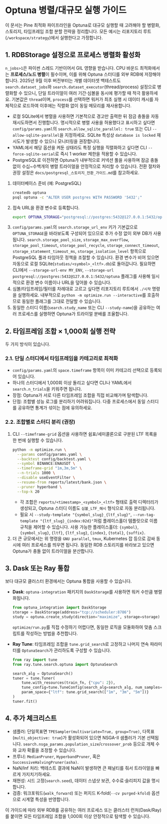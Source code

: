 # Optuna 병렬/대규모 실행 가이드

이 문서는 Pine 최적화 파이프라인을 Optuna로 대규모 실행할 때 고려해야 할 병렬화, 스토리지, 타임프레임 조합 분할 전략을 정리합니다. 모든 예시는 리포지토리 루트(`/workspace/strategy`)에서 실행한다고 가정합니다.

## 1. RDBStorage 설정으로 프로세스 병렬화 활성화

`n_jobs>1`은 파이썬 스레드 기반이어서 GIL 영향을 받습니다. CPU 바운드 최적화에서는 **프로세스/노드 병렬**이 필수이며, 이를 위해 Optuna 스터디를 외부 RDB에 저장해야 합니다. 2025년 9월 이후 버전부터는 개별 데이터셋 백테스트도 `search.dataset_jobs`와 `search.dataset_executor`(thread/process) 설정으로 병렬화할 수 있으니, 단일 트라이얼이 여러 기간·심볼을 동시에 평가할 때 적극 활용하세요. 기본값은 `thread`이며, `process`를 선택하면 워커가 최초 실행 시 데이터 캐시를 자체적으로 로드하여 이후에는 직렬화 없이 동일 메모리를 재사용합니다.

- 로컬 SQLite에서 병렬을 사용하면 기본적으로 경고만 출력한 뒤 잠금 충돌을 자동 재시도하면서 진행합니다. 명시적으로 병렬 사용을 허용했다고 표시하고 싶다면 `config/params.yaml`의 `search.allow_sqlite_parallel: true` 또는 CLI `--allow-sqlite-parallel`을 지정하세요. SQLite 특성상 `database is locked` 재시도가 발생할 수 있으니 모니터링을 권장합니다.
- YAML에서 해당 옵션을 켜둔 상태라도 특정 실행을 직렬화하고 싶다면 CLI `--force-sqlite-serial`로 즉시 1 worker 제한을 적용할 수 있습니다.
- PostgreSQL로 이전하면 Optuna가 내부적으로 커넥션 풀을 사용하며 잠금 충돌 없이 수십~수백개의 병렬 트라이얼을 안정적으로 처리할 수 있습니다. 전환 절차와 권장 설정은 `docs/postgresql_스토리지_전환_가이드.md`를 참고하세요.

1. 데이터베이스 준비 (예: PostgreSQL)
   ```bash
   createdb optuna
   psql optuna -c "ALTER USER postgres WITH PASSWORD '5432';"
   ```
2. 접속 URL을 환경 변수로 등록합니다.
   ```bash
   export OPTUNA_STORAGE="postgresql://postgres:5432@127.0.0.1:5432/optuna"
   ```
3. `config/params.yaml`의 `search.storage_url_env` 키가 기본값으로 `OPTUNA_STORAGE`을 바라보도록 구성되어 있으므로 추가 수정 없이 외부 DB가 사용됩니다. `search.storage_pool_size`, `storage_max_overflow`, `storage_pool_timeout`, `storage_pool_recycle`, `storage_connect_timeout`, `storage_statement_timeout_ms`, `storage_isolation_level` 항목으로 PostgreSQL 풀과 타임아웃 정책을 조절할 수 있습니다. 환경 변수가 비어 있으면 자동으로 로컬 SQLite(`studies/<symbol>_<ltf>.db`)로 돌아갑니다. 필요하면 CLI에서 `--storage-url-env MY_ENV`, `--storage-url postgresql://postgres:5432@127.0.0.1:5432/optuna` 플래그를 사용해 일시적으로 환경 변수 이름이나 URL을 덮어쓸 수 있습니다.
4. 심볼/타임프레임/필터를 차례대로 고르고 싶다면 리포지토리 루트에서 `./시작` 명령을 실행하세요. 내부적으로 `python -m optimize.run --interactive`를 호출하므로 동일한 플래그를 그대로 전달할 수 있습니다.
5. 동일한 스터디 이름(`search.study_name` 또는 CLI `--study-name`)을 공유하는 여러 프로세스를 실행하면 Optuna가 트라이얼 분배를 조율합니다.

## 2. 타임프레임 조합 × 1,000회 실행 전략

두 가지 방식이 있습니다.

### 2.1. 단일 스터디에서 타임프레임을 카테고리로 최적화

- `config/params.yaml`의 `space.timeframe` 항목이 이미 카테고리 선택으로 등록되어 있습니다.
- 하나의 스터디에서 1,000회 이상 돌리고 싶다면 CLI나 YAML에서 `search.n_trials`을 키워주면 됩니다.
- 장점: Optuna가 서로 다른 타임프레임 조합을 직접 비교해가며 탐색합니다.
- 단점: 조합별 성능 로그를 분리하기 어려워집니다. 다중 프로세스에서 동일 스터디를 공유하면 통계가 섞이는 점에 유의하세요.

### 2.2. 조합별로 스터디 분리 (권장)

1. CLI `--timeframe-grid` 옵션을 사용하면 쉼표/세미콜론으로 구분된 LTF 목록을 한 번에 실행할 수 있습니다.
   ```bash
   python -m optimize.run \
     --params config/params.yaml \
     --backtest config/backtest.yaml \
     --symbol BINANCE:ENAUSDT \
     --timeframe-grid "1m,3m,5m" \
     --n-trials 1000 \
     --disable useEventFilter \
     --resume-from reports/latest/bank.json \
     --pruner hyperband \
     --top-k 20
   ```
   - 각 조합은 `reports/<timestamp>_<symbol>_<ltf>` 형태로 출력 디렉터리가 생성되고, Optuna 스터디 이름도 `심볼_LTF_해시` 형식으로 자동 분리됩니다.
   - 필요 시 `--study-template "{symbol_slug}_{ltf_slug}"`, `--run-tag-template "{ltf_slug}_{index:02d}"`처럼 플레이스홀더 템플릿으로 이름 규칙을 제어할 수 있습니다. 사용 가능한 플레이스홀더: `{symbol}`, `{symbol_slug}`, `{ltf}`, `{ltf_slug}`, `{index}`, `{total}`, `{suffix}`.
2. 더 큰 규모에서는 위 명령을 `GNU parallel`, `tmux`, Kubernetes 잡 등으로 감싸 동시에 여러 프로세스를 띄우면 됩니다. 동일한 RDB 스토리지를 바라보고 있으면 Optuna가 충돌 없이 트라이얼을 분산합니다.

## 3. Dask 또는 Ray 통합

보다 대규모 클러스터 환경에서는 Optuna 통합을 사용할 수 있습니다.

- **Dask**: `optuna-integration` 패키지의 `DaskStorage`를 사용하면 워커 수만큼 병렬화됩니다.
  ```python
  from optuna_integration import DaskStorage
  storage = DaskStorage(address="tcp://scheduler:8786")
  study = optuna.create_study(direction="maximize", storage=storage)
  ```
  `optimize/run.py`를 직접 수정하기 어렵다면, 동일한 로직을 모듈화하여 맞춤 스크립트를 작성하는 방법을 추천합니다.

- **Ray Tune**: 타임프레임 조합을 `tune.grid_search`로 고정하고 나머지 연속 파라미터를 `OptunaSearch`가 관리하도록 구성할 수 있습니다.
  ```python
  from ray import tune
  from ray.tune.search.optuna import OptunaSearch

  search_alg = OptunaSearch()
  tuner = tune.Tuner(
      tune.with_resources(train_fn, {"cpu": 2}),
      tune_config=tune.TuneConfig(search_alg=search_alg, num_samples=1000),
      param_space={"ltf": tune.grid_search(["1m", "3m", "5m"])}
  )
  tuner.fit()
  ```

## 4. 추가 체크리스트

- 샘플러: 단일목표면 `TPESampler(multivariate=True, group=True)`, 다목표(`multi_objective: true`)가 활성화되어 있으면 NSGA-II 샘플러가 기본 선택됩니다. `search.nsga_params.population_size`/`crossover_prob` 등으로 개체 수와 교차 확률을 조정할 수 있습니다.
- 프루너: `MedianPruner`, `HyperbandPruner`, 혹은 `SuccessiveHalvingPruner(asha)`.
- NaN/Inf 처리: 백테스트 결과에 NaN이 발생하면 큰 패널티를 줘서 트라이얼을 빠르게 가지치기하세요.
- 재현성: 시드 고정(`search.seed`), 데이터 스냅샷 보관, 수수료·슬리피지 값을 명시합니다.
- 검증: 워크포워드(`walk_forward`) 또는 퍼지드 K-fold(`--cv purged-kfold`) 옵션으로 시계열 특성을 반영합니다.

이 가이드에 따라 외부 RDB를 공유하는 여러 프로세스 또는 클러스터 런처(Dask/Ray)를 붙이면 모든 타임프레임 조합을 1,000회 이상 안정적으로 탐색할 수 있습니다.
